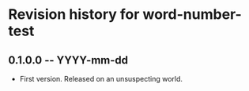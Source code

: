 # Revision history for word-number-test

## 0.1.0.0  -- YYYY-mm-dd

* First version. Released on an unsuspecting world.
